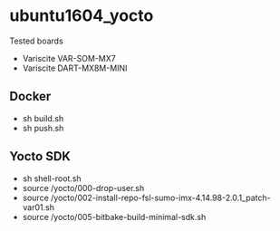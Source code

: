 # ubuntu1604_yocto

Tested boards
* Variscite VAR-SOM-MX7
* Variscite DART-MX8M-MINI

## Docker
- sh build.sh
- sh push.sh

## Yocto SDK
- sh shell-root.sh
- source /yocto/000-drop-user.sh
- source /yocto/002-install-repo-fsl-sumo-imx-4.14.98-2.0.1_patch-var01.sh
- source /yocto/005-bitbake-build-minimal-sdk.sh
